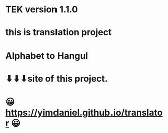 # TEK version 1.1.0
# this is translation project<br>
# Alphabet to Hangul
# ⬇⬇⬇site of this project.<br>
# 😀https://yimdaniel.github.io/translator 😀
